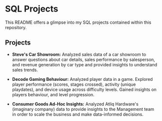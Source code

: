 # SQL Projects
This README offers a glimpse into my SQL projects contained within this repository.

## Projects
- **Steve's Car Showroom:** Analyzed sales data of a car showroom to answer questions about car details, sales performance by salesperson, and revenue generation by car type and provided insights to understand sales trends.

- **Decode Gaming Behaviour:** Analyzed player data in a game. Explored player performance (scores, stages crossed), activity (unique playdates), and device usage across difficulty levels. Gained insights on players behaviour, and level progression. 

- **Consumer Goods Ad-Hoc Insights:** Analyzed Atliq Hardware's (imaginary company) data to provide insights to the Management team in order to scale the business and make data-informed decisions. 
